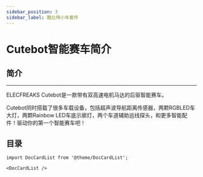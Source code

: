 ```yaml
---
sidebar_position: 3
sidebar_label: 酷比特小车套件
---
```


# Cutebot智能赛车简介

## 简介
---

ELECFREAKS Cutebot是一款带有双高速电机马达的后驱智能赛车。

Cutebot同时搭载了很多车载设备，包括超声波导航距离传感器，两颗RGBLED车大灯，两颗Rainbow LED车底示廓灯，两个车道辅助巡线探头，和更多智能配件！驱动你的第一个智能赛车吧！

## 目录

```mdx-code-block
import DocCardList from '@theme/DocCardList';

<DocCardList />
```
